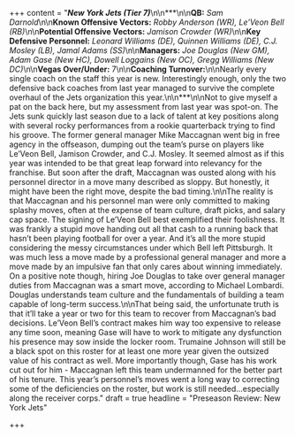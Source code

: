 +++
content = "**_New York Jets (Tier 7)_**\n\n***\n\n**QB:** _Sam Darnold_\n\n**Known Offensive Vectors:** _Robby Anderson (WR), Le’Veon Bell (RB)_\n\n**Potential Offensive Vectors:** _Jamison Crowder (WR)_\n\n**Key Defensive Personnel:** _Leonard Williams (DE), Quinnen Williams (DE), C.J. Mosley (LB), Jamal Adams (SS)_\n\n**Managers:** _Joe Douglas (New GM), Adam Gase (New HC), Dowell Loggains (New OC), Gregg Williams (New DC)_\n\n**Vegas Over/Under:** 7\n\n**Coaching Turnover:**\n\nNearly every single coach on the staff this year is new. Interestingly enough, only the two defensive back coaches from last year managed to survive the complete overhaul of the Jets organization this year.\n\n***\n\nNot to give myself a pat on the back here, but my assessment from last year was spot-on. The Jets sunk quickly last season due to a lack of talent at key positions along with several rocky performances from a rookie quarterback trying to find his groove. The former general manager Mike Maccagnan went big in free agency in the offseason, dumping out the team’s purse on players like Le’Veon Bell, Jamison Crowder, and C.J. Mosley. It seemed almost as if this year was intended to be that great leap forward into relevancy for the franchise. But soon after the draft, Maccagnan was ousted along with his personnel director in a move many described as sloppy. But honestly, it might have been the right move, despite the bad timing.\n\nThe reality is that Maccagnan and his personnel man were only committed to making splashy moves, often at the expense of team culture, draft picks, and salary cap space. The signing of Le’Veon Bell best exemplified their foolishness. It was frankly a stupid move handing out all that cash to a running back that hasn’t been playing football for over a year. And it’s all the more stupid considering the messy circumstances under which Bell left Pittsburgh. It was much less a move made by a professional general manager and more a move made by an impulsive fan that only cares about winning immediately. On a positive note though, hiring Joe Douglas to take over general manager duties from Maccagnan was a smart move, according to Michael Lombardi. Douglas understands team culture and the fundamentals of building a team capable of long-term success.\n\nThat being said, the unfortunate truth is that it’ll take a year or two for this team to recover from Maccagnan’s bad decisions. Le’Veon Bell’s contract makes him way too expensive to release any time soon, meaning Gase will have to work to mitigate any dysfunction his presence may sow inside the locker room. Trumaine Johnson will still be a black spot on this roster for at least one more year given the outsized value of his contract as well. More importantly though, Gase has his work cut out for him - Maccagnan left this team undermanned for the better part of his tenure. This year’s personnel’s moves went a long way to correcting some of the deficiencies on the roster, but work is still needed...especially along the receiver corps."
draft = true
headline = "Preseason Review: New York Jets"

+++
